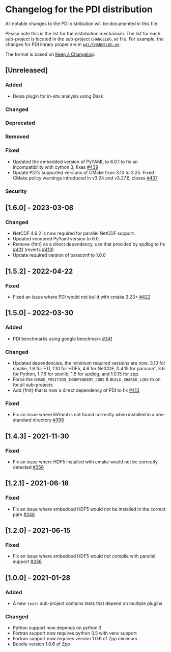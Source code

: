 # Changelog for the PDI distribution
All notable changes to the PDI distribution will be documented in this file.

Please note this is the list for the distribution mechanism. The list for each
sub-project is located in the sub-project `CHANGELOG.md` file. For example, the
changes for PDI library proper are in [`pdi/CHANGELOG.md`](pdi/CHANGELOG.md).

The format is based on [Keep a Changelog](https://keepachangelog.com/en/1.0.0/).

## [Unreleased]

### Added
- Deisa plugin for in-situ analysis using Dask

### Changed

### Deprecated

### Removed

### Fixed
* Updated the embedded version of PyYAML to 6.0.1 to fix an incompatibility with
  cython 3, fixes
  [#439](https://gitlab.maisondelasimulation.fr/pdidev/pdi/-/issues/439)
* Update PDI's supported versions of CMake from 3.10 to 3.25.
  Fixed CMake policy warnings introduced in v3.24 and v3.27.6, closes [#437](https://gitlab.maisondelasimulation.fr/pdidev/pdi/-/issues/437)


### Security


## [1.6.0] - 2023-03-08

### Changed
* NetCDF 4.6.2 is now required for parallel NetCDF support.
* Updated vendored PyYaml version to 6.0.
* Remove {fmt} as a direct dependency, use that provided by spdlog to fix
  [#431](https://gitlab.maisondelasimulation.fr/pdidev/pdi/-/issues/431)
  (reverts
  [#413](https://gitlab.maisondelasimulation.fr/pdidev/pdi/-/issues/413))
* Update required version of paraconf to 1.0.0


## [1.5.2] - 2022-04-22

### Fixed
* Fixed an issue where PDI would not build with cmake 3.23+
  [#422](https://gitlab.maisondelasimulation.fr/pdidev/pdi/-/issues/422)


## [1.5.0] - 2022-03-30

### Added

* PDI benchmarks using google benchmark
[#341](https://gitlab.maisondelasimulation.fr/pdidev/pdi/-/issues/341)

### Changed
* Updated dependencies, the minimum required versions are now: 3.10 for cmake,
  1.6 for FTI, 1.10 for HDF5, 4.6 for NetCDF, 0.4.15 for paraconf, 3.6 for
  Python, 1.7.6 for sionlib, 1.5 for spdlog, and 1.0.15 for zpp.
* Force the `CMAKE_POSITION_INDEPENDENT_CODE` & `BUILD_SHARED_LIBS` to on for
  all sub-projects
* Add {fmt} that is now a direct dependency of PDI to fix
  [#413](https://gitlab.maisondelasimulation.fr/pdidev/pdi/-/issues/413)

### Fixed
* Fix an issue where libYaml is not found correctly when installed in a
  non-standard directory
  [#398](https://gitlab.maisondelasimulation.fr/pdidev/pdi/-/issues/398)


## [1.4.3] - 2021-11-30

### Fixed
* Fix an issue where HDF5 installed with cmake would not be correctly detected
  [#356](https://gitlab.maisondelasimulation.fr/pdidev/pdi/-/issues/346)


## [1.2.1] - 2021-06-18

### Fixed
* Fix an issue where embedded HDF5 would not be installed in the correct path
  [#346](https://gitlab.maisondelasimulation.fr/pdidev/pdi/-/issues/346)


## [1.2.0] - 2021-06-15

### Fixed
* Fix an issue where embedded HDF5 would not compile with parallel support
  [#336](https://gitlab.maisondelasimulation.fr/pdidev/pdi/-/issues/336)


## [1.0.0] - 2021-01-28

### Added
* A new `tests` sub-project contains tests that depend on multiple plugins

### Changed
* Python support now depends on python 3
* Fortran support now requires python 3.5 with venv support
* Fortran support now requires version 1.0.6 of Zpp minimum
* Bundle version 1.0.6 of Zpp
